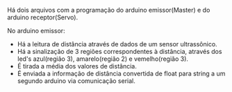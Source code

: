 Há dois arquivos com a programação do arduino emissor(Master) e do arduino receptor(Servo).

No arduino emissor:

- Há a leitura de distância através de dados de um sensor ultrassônico.
- Há a sinalização de 3 regiões correspondentes à distância, através dos led's azul(região 3), amarelo(região 2) e vemelho(região 3).
- É tirada a média dos valores de distância.
- É enviada a informação de distância convertida de float para string a um segundo arduino via comunicação serial.

